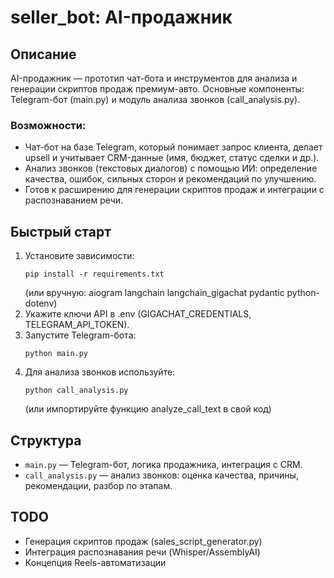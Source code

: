 # seller_bot: AI-продажник

## Описание
AI-продажник — прототип чат-бота и инструментов для анализа и генерации скриптов продаж премиум-авто. Основные компоненты: Telegram-бот (main.py) и модуль анализа звонков (call_analysis.py).

### Возможности:
- Чат-бот на базе Telegram, который понимает запрос клиента, делает upsell и учитывает CRM-данные (имя, бюджет, статус сделки и др.).
- Анализ звонков (текстовых диалогов) с помощью ИИ: определение качества, ошибок, сильных сторон и рекомендаций по улучшению.
- Готов к расширению для генерации скриптов продаж и интеграции с распознаванием речи.

## Быстрый старт
1. Установите зависимости:
   ```
   pip install -r requirements.txt
   ```
   (или вручную: aiogram langchain langchain_gigachat pydantic python-dotenv)
2. Укажите ключи API в .env (GIGACHAT_CREDENTIALS, TELEGRAM_API_TOKEN).
3. Запустите Telegram-бота:
   ```
   python main.py
   ```
4. Для анализа звонков используйте:
   ```
   python call_analysis.py
   ```
   (или импортируйте функцию analyze_call_text в свой код)

## Структура
- `main.py` — Telegram-бот, логика продажника, интеграция с CRM.
- `call_analysis.py` — анализ звонков: оценка качества, причины, рекомендации, разбор по этапам.

## TODO
- Генерация скриптов продаж (sales_script_generator.py)
- Интеграция распознавания речи (Whisper/AssemblyAI)
- Концепция Reels-автоматизации
